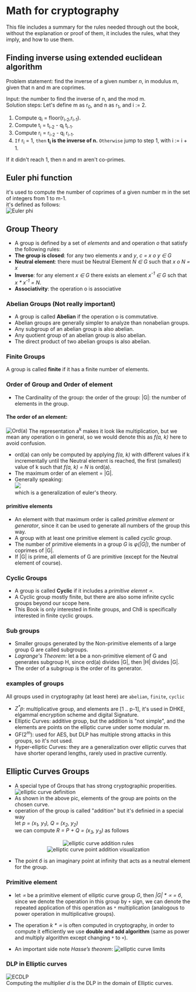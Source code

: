 # Math for cryptography
This file includes a summary for the rules needed through out the book, without the explanation or proof of them, it includes the rules, what they imply, and how to use them.

## Finding inverse using extended euclidean algorithm 
Problem statement: find the inverse of a given number *n*, in modulus *m*, given that n and m are coprimes. 

Input: the number to find the inverse of n, and the mod m.  
Solution steps:
Let's define m as r<sub>0</sub>, and n as r<sub>1</sub>, and i := 2.
1. Compute q<sub>i</sub> = floor(r<sub>i-2</sub>,r<sub>i-1</sub>).
2. Compute t<sub>i</sub> = t<sub>i-2</sub> - q<sub>i</sub> t<sub>i-1</sub>.
3. Compute r<sub>i</sub> = r<sub>i-2</sub> - q<sub>i</sub> r<sub>i-1</sub>.
4. `If` r<sub>i</sub> = 1, `then` **t<sub>i</sub> is the inverse of n.**
`Otherwise` jump to step 1, with i := i + 1.

If it didn't reach 1, then n and m aren't co-primes. 

## Euler phi function 
it's used to compute the number of coprimes of a given number m in the set of integers from 1 to m-1.  
it's defined as follows:  
![Euler phi](../images/Ch6-euler-phi.png)

## Group Theory
- A group is defined by a set of _elements_ and and operation _&omicron;_ that satisfy the following rules:
- **The group is closed**: for any two elements _x_ and _y_, _c = x &omicron; y &isin; G_
- **Neutral element**: there must be Neutral Element _N &isin; G_ such that _x &omicron; N = x_
- **Inverse**: for any element _x &isin; G_ there exists an element _x<sup>-1</sup> &isin; G_ sch that _x * x<sup>-1</sup> = N_.
- **Associativity**: the operation &omicron; is associative

### Abelian Groups (Not really important)
- A group is called **Abelian** if the operation &omicron; is commutative.
- Abelian groups are generally simpler to analyze than nonabelian groups.
- Any subgroup of an abelian group is also abelian.
- Any quotient group of an abelian group is also abelian.
- The direct product of two abelian groups is also abelian.


### Finite Groups
A group is called **finite** if it has a finite number of elements.

### Order of Group and Order of element 
- The Cardinality of the group: the order of the group: \|G\|: the number of elements in the group.
#### The order of an element:  
![Ord(a)](../images/ch8-orderOfElement.png)
The representation a<sup>k</sup> makes it look like multiplication, but we mean any operation &omicron; in general, so we would denote this as _f(a, k)_ here to avoid confusion.
- ord(a) can only be computed by applying *f(a, k)* with different values if k incrementally until the Neutral element is reached, the first (smallest) value of k such that *f(a, k) = N* is ord(a). 
- The maximum order of an element = \|G\|.
- Generally speaking:  
![](../images/ch8-finite-group.png)  
which is a generalization of euler's theory.

#### primitive elements 
- An element with that maximum order is called _primitive element_ or _generator_, since it can be used to generate all numbers of the group this way.
- A group with at least one primitive element is called *cyclic group*.
- The number of primitive elements in a group _G_ is _&phi;(\|G\|)_, the number of coprimes of \|G\|.
- If \|G\| is prime, all elements of G are primitive (except for the Neutral element of course).

### Cyclic Groups
- A group is called **Cyclic** if it includes a *primitive elemnt &prop;*.
- A Cyclic group mostly finite, but there are also some infinite cyclic groups beyond our scope here.
- This Book is only interested in finite groups, and Ch8 is specifically interested in finite cyclic groups.

### Sub groups 
- Smaller groups generated by the Non-primitive elements of a large group G are called subgroups.
- *Lagrange's Theorem:* let a be a non-primitive element of G and generates subgroup H, since ord(a) divides \|G\|, then \|H\| divides \|G\|.  
- The order of a subgroup is the order of its generator.

### examples of groups
All groups used in cryptography (at least here) are `abelian`, `finite`, `cyclic`
- _Z<sup>*</sup>p_: multiplicative group, and elements are [1 .. p-1], it's used in DHKE, elgammal encryption scheme and digital Signature.
- Elliptic Curves: additive group, but the addition is "not simple", and the elements are points on the elliptic curve under some modular m.
- GF(2<sup>m</sup>): used for AES, but DLP has multiple strong attacks in this groups, so it's not used.
- Hyper-elliptic Curves: they are a generalization over elliptic curves that have shorter operand lengths, rarely used in practive currently.

## Elliptic Curves Groups
- A special type of Groups that has strong cryptographic properities.
![elliptic curve definition](../images/Ch9-EllipticCurve-definition.png)
- As shown in the above pic, elements of the group are points on the chosen curve.
- operation of the group is called "addition" but it's definied in a special way  
  let *p = (x<sub>1</sub>, y<sub>1</sub>), Q = (x<sub>2</sub>, y<sub>2</sub>)*  
  we can compute *R = P + Q = (x<sub>3</sub>, y<sub>3</sub>)* as follows
<p align='center'>
<img alt='elliptic curve addition rules' src='../images/Ch9-EllipticCurve-addition.png' /><br />
<img alt='elliptic curve point addition visualization' src='../images/Ch9-EllipticCurve-additionGraph.png' />
</p>

- The point *&bcy;* is an imaginary point at infinity that acts as a neutral element for the group.

### Primitive element
- let *&prop;* be a primitive element of elliptic curve group *G*, then *\|G\| * &prop; = &bcy;*, since we denote the operation in this group by `+` sign, we can denote the repeated application of this operation as `*` multiplication (analogous to power operation in multiplicative groups).
- The operation *k * &prop;* is often computed in cryptography, in order to compute it efficiently we use **double and add algorithm** (same as power and multiply algorithm except changing `*` to `+`).

- An important side note *Hasse’s theorem*:
  ![elliptic curve limits](../images/Ch9-EllipticCurve-limits.png) 
### DLP in Elliptic curves
![ECDLP](../images/Ch9-EllipticCurve-DLP.png)  
Computing the multiplier *d* is the DLP in the domain of Elliptic curves.
